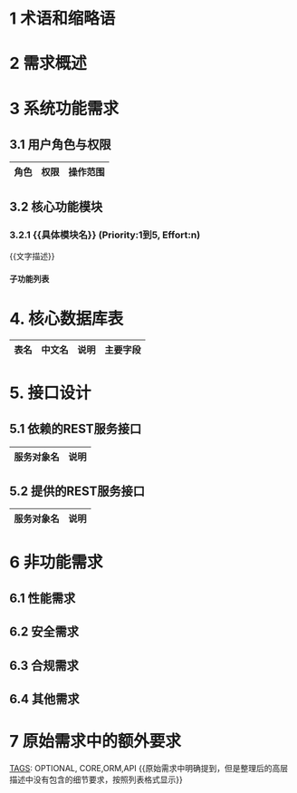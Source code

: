 # 1 术语和缩略语

[TAGS]: CORE

# 2 需求概述

[TAGS]: CORE

# 3 系统功能需求

## 3.1 用户角色与权限

| 角色 | 权限 | 操作范围 |
|----|----|------|

## 3.2 核心功能模块

### 3.2.1 {{具体模块名}} (Priority:1到5, Effort:n)

[TAGS]: DYNAMIC,MENU,ORM,API
{{文字描述}}

#### 子功能列表

[TAGS]: OPTIONAL

# 4. 核心数据库表

[TAGS]: CORE,ORM

| 表名 | 中文名 | 说明 | 主要字段 |
|----|-----|----|------|

# 5. 接口设计

## 5.1 依赖的REST服务接口

| 服务对象名 | 说明 |
|-------|----|

## 5.2 提供的REST服务接口

| 服务对象名 | 说明 |
|-------|----|

# 6 非功能需求

## 6.1 性能需求

## 6.2 安全需求

## 6.3 合规需求

[TAGS]: OPTIONAL

## 6.4 其他需求

[TAGS]: OPTIONAL

# 7 原始需求中的额外要求

[TAGS]: OPTIONAL, CORE,ORM,API
{{原始需求中明确提到，但是整理后的高层描述中没有包含的细节要求，按照列表格式显示}}
